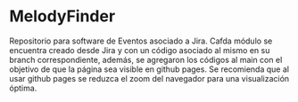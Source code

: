 # MelodyFinder
Repositorio para software de Eventos asociado a Jira.
Cafda módulo se encuentra creado desde Jira y con un código asociado al mismo en su branch correspondiente, además, se agregaron los códigos al main con el objetivo de que la página sea visible en github pages.
Se recomienda que al usar github pages se reduzca el zoom del navegador para una visualización óptima.
